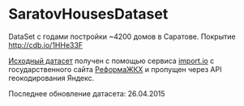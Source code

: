 # SaratovHousesDataset
DataSet с годами постройки ~4200 домов в Саратове. Покрытие http://cdb.io/1HHe33F

[Исходный датасет](https://import.io/data/set/?mode=loadSource&source=f3ef7e0e-87a8-4f1f-8761-1d2622ae9ce2) получен с помощью сервиса [import.io](http://import.io) c государственного сайта [РеформаЖКХ](https://www.reformagkh.ru/) и пропущен через API геокодирования Яндекс.

Последнее обновление датасета: 26.04.2015
